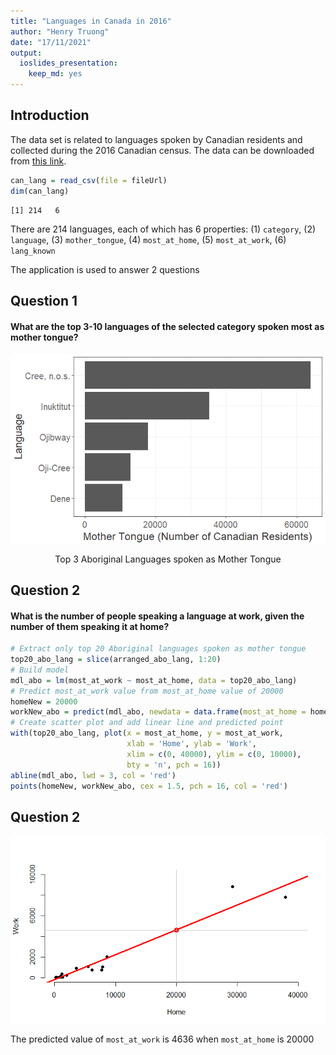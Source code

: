 ```yaml
---
title: "Languages in Canada in 2016"
author: "Henry Truong"
date: "17/11/2021"
output: 
  ioslides_presentation:
    keep_md: yes
---
```





## Introduction



The data set is related to languages spoken by Canadian residents and collected 
during the 2016 Canadian census. The data can be downloaded from [this link](https://raw.githubusercontent.com/UBC-DSCI/introduction-to-datascience/master/data/can_lang.csv).  


```r
can_lang = read_csv(file = fileUrl)
dim(can_lang)
```


```
[1] 214   6
```

There are 214 languages, each of which has 6 properties: (1) `category`, (2) `language`, (3) `mother_tongue`, (4) `most_at_home`, (5) `most_at_work`, (6) `lang_known`  

The application is used to answer 2 questions


## Question 1

#### What are the top 3-10 languages of the selected category spoken most as mother tongue?

<div class="figure" style="text-align: center">
<img src="mySlide_files/figure-html/unnamed-chunk-4-1.png" alt="Top 3 Aboriginal Languages spoken as Mother Tongue"  />
<p class="caption">Top 3 Aboriginal Languages spoken as Mother Tongue</p>
</div>


## Question 2

#### What is the number of people speaking a language at work, given the number of them speaking it at home?  


```r
# Extract only top 20 Aboriginal languages spoken as mother tongue
top20_abo_lang = slice(arranged_abo_lang, 1:20)
# Build model
mdl_abo = lm(most_at_work ~ most_at_home, data = top20_abo_lang)
# Predict most_at_work value from most_at_home value of 20000
homeNew = 20000
workNew_abo = predict(mdl_abo, newdata = data.frame(most_at_home = homeNew))
# Create scatter plot and add linear line and predicted point 
with(top20_abo_lang, plot(x = most_at_home, y = most_at_work,
                          xlab = 'Home', ylab = 'Work',
                          xlim = c(0, 40000), ylim = c(0, 10000),
                          bty = 'n', pch = 16))
abline(mdl_abo, lwd = 3, col = 'red')
points(homeNew, workNew_abo, cex = 1.5, pch = 16, col = 'red')
```

## Question 2

<img src="mySlide_files/figure-html/unnamed-chunk-6-1.png" style="display: block; margin: auto;" />

The predicted value of `most_at_work` is 4636 when `most_at_home` is 20000


